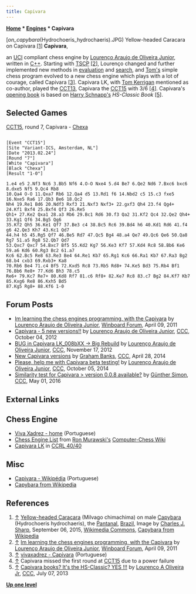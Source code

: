 ```yaml
---
title: Capivara
---
```

**[Home](Home "Home") * [Engines](Engines "Engines") * Capivara**

\[_on_capybara_(Hydrochoeris_hydrochaeris).JPG) Yellow-headed Caracara on Capivara <a id="cite-note-1" href="#cite-ref-1">[1]</a>
**Capivara**,

an [UCI](UCI "UCI") compliant chess engine by [Lourenço Araujo de Oliveira Junior](Louren%C3%A7o_Araujo_de_Oliveira_Junior "Lourenço Araujo de Oliveira Junior"), written in [C++](Cpp "Cpp").
Starting with [TSCP](TSCP "TSCP") <a id="cite-note-2" href="#cite-ref-2">[2]</a>,
Lourenço changed and further implemented new methods in [evaluation](Evaluation "Evaluation") and [search](Search "Search"), and [Tom's](Tom_Kerrigan "Tom Kerrigan") simple chess program evolved to a new chess engine which plays with a lot of courage, called Capivara <a id="cite-note-3" href="#cite-ref-3">[3]</a>.
Capivara LK, with [Tom Kerrigan](Tom_Kerrigan "Tom Kerrigan") mentioned as co-author, played the [CCT13](CCT13 "CCT13"), Capivara the [CCT15](CCT15 "CCT15") with 3/6 <a id="cite-note-4" href="#cite-ref-4">[4]</a>. Capivara's [opening book](Opening_Book "Opening Book") is based on [Harry Schnapp's](Harry_Schnapp "Harry Schnapp") *HS-Classic Book* <a id="cite-note-5" href="#cite-ref-5">[5]</a>.

## Selected Games

[CCT15](CCT15 "CCT15"), round 7, Capivara - [Chexa](Chexa "Chexa")

```

[Event "CCT15"]
[Site "Variant-ICS, Amsterdam, NL"]
[Date "2013.02.24"]
[Round "7"]
[White "Capivara"]
[Black "Chexa"]
[Result "1-0"]

1.e4 e5 2.Nf3 Nc6 3.Bb5 Nf6 4.O-O Nxe4 5.d4 Be7 6.Qe2 Nd6 7.Bxc6 bxc6 8.dxe5 Nf5 9.Qc4 Rb8 
10.Qa4 O-O 11.Qxa7 Rb6 12.Qa4 d5 13.Rd1 f6 14.Nbd2 c5 15.c3 fxe5 16.Nxe5 Ra6 17.Qb3 Be6 18.Qc2 
Nh4 19.Re1 Bd6 20.Ndf3 Rxf3 21.Nxf3 Nxf3+ 22.gxf3 Qh4 23.f4 Qg4+ 24.Kf1 Bxf4 25.Bxf4 Qf3 26.Re5 
Qh1+ 27.Ke2 Qxa1 28.a3 Rb6 29.Bc1 Rd6 30.f3 Qa2 31.Kf2 Qc4 32.Qe2 Qh4+ 33.Kg1 Qf6 34.Bg5 Qg6 
35.Kf2 Qh5 36.Ke1 Qf7 37.Be3 c4 38.Bc5 Rc6 39.Bd4 h6 40.Kd1 Rd6 41.f4 g6 42.Qe3 Kh7 43.Kc1 Qd7 
44.h4 h5 45.Rg5 Qf7 46.Be5 Rd7 47.Qc5 Bg4 48.a4 Qe7 49.Qc6 Qe6 50.Qa8 Rg7 51.a5 Rg8 52.Qb7 Qd7 
53.Qxc7 Qxc7 54.Bxc7 Bf5 55.Kd2 Kg7 56.Ke3 Kf7 57.Kd4 Rc8 58.Bb6 Ke6 59.a6 Kd6 60.Rg3 Bc2 61.a7 
Kc6 62.Bc5 Re8 63.Re3 Be4 64.Re1 Kb7 65.Rg1 Kc6 66.Ra1 Kb7 67.Ra3 Bg2 68.b4 cxb3 69.Rxb3+ Ka8 
70.Rb6 Be4 71.c4 Bf5 72.Kxd5 Rc8 73.Rb5 Rd8+ 74.Ke5 Bd3 75.Rb4 Bf1 76.Bb6 Re8+ 77.Kd6 Bh3 78.c5 
Re6+ 79.Kc7 Re7+ 80.Kd8 Rf7 81.c6 Rf8+ 82.Ke7 Rc8 83.c7 Bg2 84.Kf7 Kb7 85.Kxg6 Re8 86.Kxh5 Bd5 
87.Kg5 Rg8+ 88.Kf6 1-0

```

## Forum Posts

- [Im learning the chess engines programming, with the Capivara](http://www.open-aurec.com/wbforum/viewtopic.php?f=24&t=51676) by [Lourenço Araujo de Oliveira Junior](Louren%C3%A7o_Araujo_de_Oliveira_Junior "Lourenço Araujo de Oliveira Junior"), [Winboard Forum](Computer_Chess_Forums "Computer Chess Forums"), April 09, 2011
- [Capivara - 5 new versions!!](http://www.talkchess.com/forum/viewtopic.php?p=486054) by [Lourenço Araujo de Oliveira Junior](Louren%C3%A7o_Araujo_de_Oliveira_Junior "Lourenço Araujo de Oliveira Junior"), [CCC](CCC "CCC"), October 04, 2012
- [BUG in Capivara LK_008bXX -> Big Rebuild](http://www.talkchess.com/forum/viewtopic.php?t=46039) by [Lourenço Araujo de Oliveira Junior](Louren%C3%A7o_Araujo_de_Oliveira_Junior "Lourenço Araujo de Oliveira Junior"), [CCC](CCC "CCC"), November 17, 2012
- [New Capivara versions](http://www.talkchess.com/forum3/viewtopic.php?f=2&t=52151) by [Graham Banks](Graham_Banks "Graham Banks"), [CCC](CCC "CCC"), April 28, 2014
- [Please, help me with Capivara beta testing!](http://www.talkchess.com/forum/viewtopic.php?t=53954) by [Lourenço Araujo de Oliveira Junior](Louren%C3%A7o_Araujo_de_Oliveira_Junior "Lourenço Araujo de Oliveira Junior"), [CCC](CCC "CCC"), October 05, 2014
- [Similarity test for Capivara > version 0.0.8 available?](http://www.talkchess.com/forum3/viewtopic.php?f=2&t=60012) by [Günther Simon](G%C3%BCnther_Simon "Günther Simon"), [CCC](CCC "CCC"), May 01, 2016

## External Links

## Chess Engine

- [Viva Xadrez - home](http://vivaxadrez.blogspot.com/) (Portuguese)
- [Chess Engine List](http://computer-chess.org/doku.php?id=computer_chess:wiki:lists:chess_engine_list) from [Ron Murawski's](Ron_Murawski "Ron Murawski") [Computer-Chess Wiki](http://computer-chess.org/doku.php?id=home)
- [Capivara LK](http://ccrl.chessdom.com/ccrl/4040/cgi/compare_engines.cgi?family=Capivara&print=Rating+list&print=Results+table&print=LOS+table&print=Ponder+hit+table&print=Eval+difference+table&print=Comopp+gamenum+table&print=Overlap+table&print=Score+with+common+opponents) in [CCRL 40/40](CCRL "CCRL")

## Misc

- [Capivara - Wikipédia](https://pt.wikipedia.org/wiki/Capivara) (Portuguese)
- [Capybara from Wikipedia](https://en.wikipedia.org/wiki/Capybara)

## References

1. <a id="cite-ref-1" href="#cite-note-1">↑</a> [Yellow-headed Caracara](https://en.wikipedia.org/wiki/Yellow-headed_caracara) (Milvago chimachima) on male [Capybara](https://en.wikipedia.org/wiki/Capybara) (Hydrochoeris hydrochaeris), the [Pantanal](https://en.wikipedia.org/wiki/Pantanal), [Brazil](https://en.wikipedia.org/wiki/Brazil), Image by [Charles J. Sharp](https://www.wikidata.org/wiki/Q54800218), September 06, 2015, [Wikimedia Commons](https://en.wikipedia.org/wiki/Wikimedia_Commons), [Capybara from Wikipedia](https://en.wikipedia.org/wiki/Capybara)
1. <a id="cite-ref-2" href="#cite-note-2">↑</a> [Im learning the chess engines programming, with the Capivara](http://www.open-aurec.com/wbforum/viewtopic.php?f=24&t=51676) by [Lourenço Araujo de Oliveira Junior](Louren%C3%A7o_Araujo_de_Oliveira_Junior "Lourenço Araujo de Oliveira Junior"), [Winboard Forum](Computer_Chess_Forums "Computer Chess Forums"), April 09, 2011
1. <a id="cite-ref-3" href="#cite-note-3">↑</a> [vivaxadrez - Capivara](http://vivaxadrez.wikispaces.com/Capivara) (Portuguese)
1. <a id="cite-ref-4" href="#cite-note-4">↑</a> Capivara missed the first round at [CCT15](CCT15 "CCT15") due to a power failure
1. <a id="cite-ref-5" href="#cite-note-5">↑</a> [Capivara books? It's the HS-Classic? YES !!!](http://www.talkchess.com/forum/viewtopic.php?t=44846&start=3) by [Lourenco A Oliveira Jr](Louren%C3%A7o_Araujo_de_Oliveira_Junior "Lourenço Araujo de Oliveira Junior"), [CCC](CCC "CCC"), July 07, 2013

**[Up one level](Engines "Engines")**

